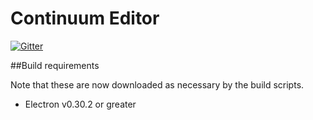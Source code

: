 Continuum Editor
==============

[![Gitter](https://badges.gitter.im/Join%20Chat.svg)](https://gitter.im/Continuum-Editor/Continuum-Editor?utm_source=badge&utm_medium=badge&utm_campaign=pr-badge)

##Build requirements

Note that these are now downloaded as necessary by the build scripts.

* Electron v0.30.2 or greater

